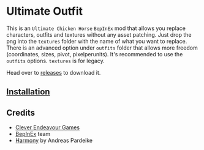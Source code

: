 # Ultimate Outfit
This is an `Ultimate Chicken Horse` `BepInEx` mod that allows you replace characters, outfits and textures without any asset patching. Just drop the png into the `textures` folder with the name of what you want to replace. There is an advanced option under `outfits` folder that allows more freedom (coordinates, sizes, pivot, pixelperunits). It's recommended to use the `outfits` options. `textures` is for legacy.

Head over to [releases](https://github.com/notfood/UCH-UltimateOutfit/releases) to download it.

## [Installation](https://github.com/notfood/UCH-UltimateOutfit/wiki/Installation)
## Credits
- [Clever Endeavour Games](https://www.cleverendeavourgames.com/)
- [BepInEx](https://github.com/BepInEx/BepInEx) team
- [Harmony](https://github.com/pardeike/Harmony) by Andreas Pardeike
